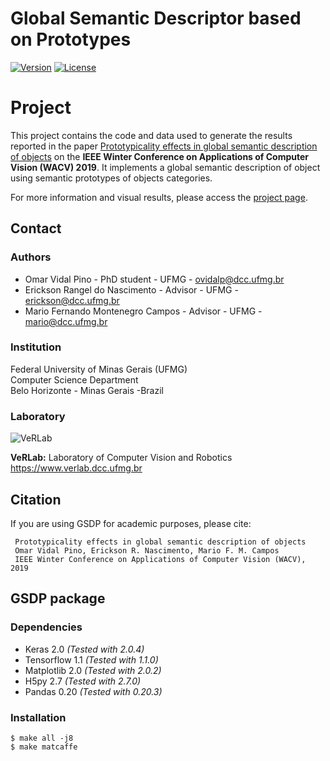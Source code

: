 # Global Semantic Descriptor based on Prototypes
[![Version](https://img.shields.io/badge/version-1.0-brightgreen.svg)](https://www.verlab.dcc.ufmg.br/global-semantic-description)
[![License](https://img.shields.io/badge/license-GPL--3.0-blue.svg)](LICENSE)

# Project #

This project contains the code and data used to generate the results reported in the paper [Prototypicality effects in global semantic description of objects](https://www.verlab.dcc.ufmg.br/global-semantic-description/wacv2019/) on the **IEEE Winter Conference on Applications of Computer Vision (WACV) 2019**. It implements a global semantic description of object using semantic prototypes of objects categories.

For more information and visual results, please access the [project page](https://www.verlab.dcc.ufmg.br/global-semantic-description/).

## Contact ##

### Authors ###

* Omar Vidal Pino - PhD student - UFMG - ovidalp@dcc.ufmg.br
* Erickson Rangel do Nascimento - Advisor - UFMG - erickson@dcc.ufmg.br
* Mario Fernando Montenegro Campos - Advisor - UFMG - mario@dcc.ufmg.br

### Institution ###

Federal University of Minas Gerais (UFMG)  
Computer Science Department  
Belo Horizonte - Minas Gerais -Brazil 

### Laboratory ###

![VeRLab](https://www.dcc.ufmg.br/dcc/sites/default/files/public/verlab-logo.png)

**VeRLab:** Laboratory of Computer Vision and Robotics   
https://www.verlab.dcc.ufmg.br

## Citation ##

If you are using GSDP for academic purposes, please cite:

     Prototypicality effects in global semantic description of objects
     Omar Vidal Pino, Erickson R. Nascimento, Mario F. M. Campos
     IEEE Winter Conference on Applications of Computer Vision (WACV), 2019
     

## GSDP package ##

### Dependencies ###

* Keras 2.0  _(Tested with 2.0.4)_  
* Tensorflow 1.1 _(Tested with 1.1.0)_
* Matplotlib 2.0 _(Tested with 2.0.2)_  
* H5py 2.7 _(Tested with 2.7.0)_ 
* Pandas 0.20 _(Tested with 0.20.3)_ 

### Installation ###

    $ make all -j8
    $ make matcaffe

